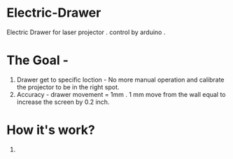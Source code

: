 # Electric-Drawer
Electric Drawer for laser projector . control by arduino .

# The Goal -
1. Drawer get to specific loction - No more manual operation and calibrate the projector to be in the right spot. 
2. Accuracy - drawer movement = 1mm . 1 mm move from the wall equal to increase the screen by 0.2 inch. 

# How it's work?
1. 
